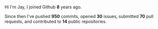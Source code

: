 Hi I'm Jay, I joined Github **8** years ago.

Since then I've pushed **950** commits, opened **30** issues, submitted **70** pull requests, and contributed to **14** public repositories.
